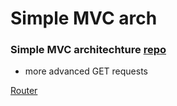 # Simple MVC arch

### **Simple MVC architechture** [repo](https://github.com/nightguarder/FullDevLekce2/tree/MVC-example)

- more advanced GET requests

[Router](/FullDevLekce2/src/img/image1.png)

